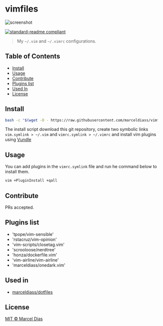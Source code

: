 # vimfiles

![screenshot](https://raw.githubusercontent.com/marceldiass/vimfiles/master/screenshot.png)

[![standard-readme compliant](https://img.shields.io/badge/readme%20style-standard-brightgreen.svg?style=flat-square)](https://github.com/RichardLitt/standard-readme)

> My `~/.vim` and `~/.vimrc` configurations.

## Table of Contents

- [Install](#install)
- [Usage](#usage)
- [Contribute](#contribute)
- [Plugins list](#plugins_list)
- [Used In](#used_in)
- [License](#license)

## Install

```sh
bash -c "$(wget -O - https://raw.githubusercontent.com/marceldiass/vimfiles/master/install.sh)"
```

The install script download this git repository, create two symbolic links `vim.symlink > ~/.vim` and `vimrc.symlink > ~/.vimrc` and install vim plugins using [Vundle](https://github.com/VundleVim/Vundle.vim)


## Usage

You can add plugins in the `vimrc.symlink` file and run he command below to install them.
```sh
vim +PluginInstall +qall
```

## Contribute

PRs accepted.

## Plugins list

- 'tpope/vim-sensible'
- 'rstacruz/vim-opinion'
- 'vim-scripts/closetag.vim'
- 'scrooloose/nerdtree'
- 'honza/dockerfile.vim'
- 'vim-airline/vim-airline'
- 'marceldiass/onedark.vim'

## Used in

- [marceldiass/dotfiles](http://github.com/marceldiass/dotfiles)

## License

[MIT © Marcel Dias](https://github.com/marceldiass/vimfiles/blob/master/LICENSE)
